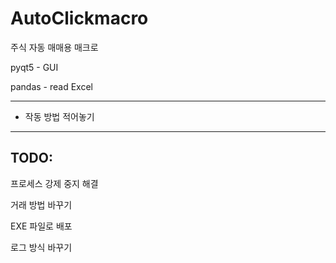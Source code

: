 # AutoClickmacro
주식 자동 매매용 매크로



pyqt5 - GUI

pandas - read Excel

------

* 작동 방법 적어놓기


------

## TODO:

프로세스 강제 중지 해결

거래 방법 바꾸기


EXE 파일로 배포

로그 방식 바꾸기
